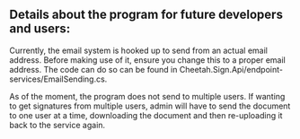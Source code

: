 ## Details about the program for future developers and users:

Currently, the email system is hooked up to send from an actual email address. Before making use of it, ensure you change
this to a proper email address. The code can do so can be found in Cheetah.Sign.Api/endpoint-services/EmailSending.cs.

As of the moment, the program does not send to multiple users. If wanting to get signatures from multiple users, admin
will have to send the document to one user at a time, downloading the document and then re-uploading it back to the service
again.

